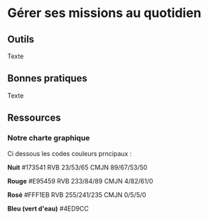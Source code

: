 # Gérer ses missions au quotidien

## Outils

Texte

## Bonnes pratiques

Texte

## Ressources

### Notre charte graphique

Ci dessous les codes couleurs prncipaux :

**Nuit**
#173541 
RVB 23/53/65 CMJN 89/67/53/50 

**Rouge**
#E95459 
RVB 233/84/89 CMJN 4/82/61/0 

**Rosé**
#FFF1EB 
RVB 255/241/235 CMJN 0/5/5/0

**Bleu (vert d'eau)**
#4ED9CC 
